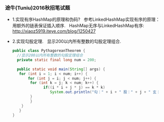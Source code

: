 ### 途牛(Tuniu)2016秋招笔试题 ###
* 1.实现有序HashMap的原理和伪码?
 &nbsp; 参考LinkedHashMap实现有序的原理：用额外的链表保证插入顺序.
 &nbsp; HashMap无序与LinkedHashMap有序: <http://xiaoz5919.iteye.com/blog/1250427>

* 2.实现勾股定理.
  &nbsp;  显示200以内所有整数的勾股定理组合.
  ```java
  public class PythagoreanTheorem {
    //显示200以内所有整数的勾股定理组合
    private static final long num = 200;
    
    public static void main(String[] args) {
	 for (int i = 1; i < num; i++) {
	     for (int j = i; j < num; j++) {
		  for (int k = j; k < num; k++) {
		        if((i * i + j * j) == k * k)
		           System.out.println("勾：" + i + " 股：" + j + " 玄：" + k);
		  }
	      }
	  }
     }
  }
  ```
